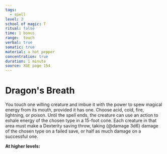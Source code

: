 ```yaml
---
tags:
  - spell
level: 2
school of magic: T
ritual: false
time: 1 bonus
range:  touch
verbal: true
somatic: true
material: a hot pepper
concentration: true
duration: 1 minute
source: XGE page 154
---
```

# Dragon's Breath
You touch one willing creature and imbue it with the power to spew magical energy from its mouth, provided it has one. Choose acid, cold, fire, lightning, or poison. Until the spell ends, the creature can use an action to exhale energy of the chosen type in a 15-foot cone. Each creature in that area must make a Dexterity saving throw, taking {@damage 3d6} damage of the chosen type on a failed save, or half as much damage on a successful one.

**At higher levels:** 